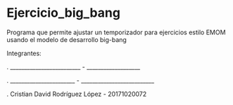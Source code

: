 # Ejercicio_big_bang

Programa que permite ajustar un temporizador para ejercicios estilo EMOM usando el modelo de desarrollo big-bang 


Integrantes: 

. _________________________ - ___________________

. _______________________ - __________________________

. Cristian David Rodríguez López - 20171020072  
